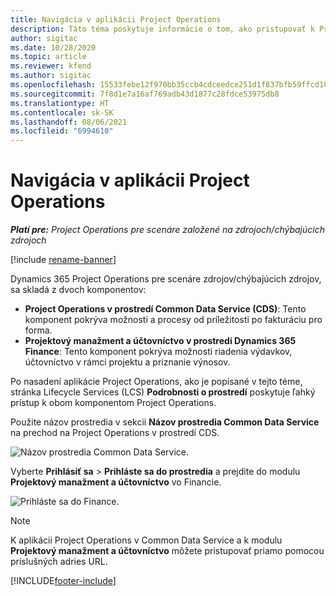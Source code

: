 ```yaml
---
title: Navigácia v aplikácii Project Operations
description: Táto téma poskytuje informácie o tom, ako pristupovať k Project Operations z Lifecycle Services.
author: sigitac
ms.date: 10/28/2020
ms.topic: article
ms.reviewer: kfend
ms.author: sigitac
ms.openlocfilehash: 15533febe12f970bb35ccb4cdceedce251d1f837bfb59ffcd10e633eec1a3a92
ms.sourcegitcommit: 7f8d1e7a16af769adb43d1877c28fdce53975db8
ms.translationtype: HT
ms.contentlocale: sk-SK
ms.lasthandoff: 08/06/2021
ms.locfileid: "6994610"
---
```

# <a name="navigate-project-operations"></a>Navigácia v aplikácii Project Operations

_**Platí pre:** Project Operations pre scenáre založené na zdrojoch/chýbajúcich zdrojoch_

[!include [rename-banner](~/includes/cc-data-platform-banner.md)]

Dynamics 365 Project Operations pre scenáre zdrojov/chýbajúcich zdrojov, sa skladá z dvoch komponentov: 

 - **Project Operations v prostredí Common Data Service (CDS)**: Tento komponent pokrýva možnosti a procesy od príležitosti po fakturáciu pro forma. 
 - **Projektový manažment a účtovníctvo v prostredí Dynamics 365 Finance**: Tento komponent pokrýva možnosti riadenia výdavkov, účtovníctvo v rámci projektu a priznanie výnosov. 

Po nasadení aplikácie Project Operations, ako je popísané v tejto téme, stránka Lifecycle Services (LCS) **Podrobnosti o prostredí** poskytuje ľahký prístup k obom komponentom Project Operations.  

Použite názov prostredia v sekcii **Názov prostredia Common Data Service** na prechod na Project Operations v prostredí CDS. 

  ![Názov prostredia Common Data Service.](./media/environment-name.PNG)

Vyberte **Prihlásiť sa** > **Prihláste sa do prostredia** a prejdite do modulu **Projektový manažment a účtovníctvo** vo Financie.  

   ![Prihláste sa do Finance.](./media/environment-login.PNG)

> [!NOTE]
> K aplikácii Project Operations v Common Data Service a k modulu **Projektový manažment a účtovníctvo** môžete pristupovať priamo pomocou príslušných adries URL. 


[!INCLUDE[footer-include](../includes/footer-banner.md)]